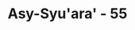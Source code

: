 ---
title: "Asy-Syu'ara' - 55"
no: 55
arabic_no: ٥٥
ayah: وَاِنَّهُمْ لَنَا لَغَاۤىِٕظُوْنَ ۙ  
translation: "dan sesungguhnya mereka telah berbuat hal-hal yang menimbulkan amarah kita,"
tafsir: "Fir'aun mencari alasan memusuhi Bani Israil dengan mengatakan bahwa mereka adalah musuh yang selalu mengacau sehingga keamanan tidak terjamin. Bani Israil juga dikatakan senantiasa membangkitkan amarah, menganut agama baru, dan meninggalkan agama nenek moyang mereka. Mereka berani meninggalkan Mesir tanpa lebih dahulu minta izin, membawa kabur harta benda yang mereka pinjam dari Fir'aun dan rakyatnya. Fir'aun mengatakan kepada kaumnya untuk selalu hati-hati dan waspada menjaga agar jangan sampai perbuatan mereka berakibat jauh. Mereka mempunyai persenjataan yang cukup dan lengkap untuk mengalahkan Bani Israil."
---